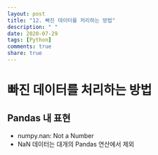 ```yaml
---
layout: post
title: "12. 빠진 데이터를 처리하는 방법"
description: " "
date: 2020-07-29
tags: [Python]
comments: true
share: true
---
```


# 빠진 데이터를 처리하는 방법

## Pandas 내 표현

- numpy.nan: Not a Number
- NaN 데이터는 대개의 Pandas 연산에서 제외
